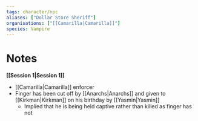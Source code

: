 ```yaml
---
tags: character/npc
aliases: ["Dollar Store Sheriff"]
organisations: ["[[Camarilla|Camarilla]]"]
species: Vampire
---
```


# Notes
**[[Session 1|Session 1]]**
- [[Camarilla|Camarilla]] enforcer
- Finger has been cut off by [[Anarchs|Anarchs]] and given to [[Kirkman|Kirkman]] on his birthday by [[Yasmin|Yasmin]]
	- Implied that he is being held captive rather than killed as finger has not 

